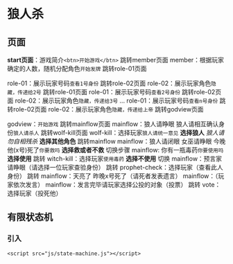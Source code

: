 # 狼人杀
## 页面
**start页面**：游戏简介`<btn>开始游戏</btn>`
跳转member页面
member：根据玩家确定的人数，随机分配角色`开始发牌`
跳转role-01页面

role-01：展示玩家号码`查看1号身份`
跳转role-02页面
role-02：展示玩家角色`隐藏，传递给2号`
跳转role-01页面
role-01：展示玩家号码`查看2号身份`
跳转role-02页面
role-02：展示玩家角色`隐藏，传递给3号`
...
role-01：展示玩家号码`查看n号身份`
跳转role-02页面
role-02：展示玩家角色`隐藏，传递给上帝`
跳转godview页面

godview：`开始游戏`
跳转mainflow页面
mainflow：狼人请睁眼 狼人请相互确认身份`狼人请杀人`
跳转wolf-kill页面
wolf-kill：选择玩家`狼人请统一意见`
**选择狼人** *狼人请勿自相残杀*
**选择其他角色** 跳转mainflow
mainflow：狼人请闭眼 女巫请睁眼 今晚他(x号)死了`你要救吗`
**选择救或者不救** 切换步骤
mainflow: 	你有一瓶毒药`你要使用吗`
**选择使用** 跳转
witch-kill：选择玩家`使用毒药`
**选择不使用** 切换
mainflow：预言家请睁眼（请选择一位玩家查验身份）
跳转
prophet-check：选择玩家（查看此人身份）
跳转
mainflow：天亮了 昨晚x号死了（请死者发表遗言）
mainflow：（玩家依次发言）
mainflow：发言完毕请玩家选择公投的对象（投票）
跳转
vote：选择玩家（投死他）
## 有限状态机
### 引入
```
<script src="js/state-machine.js"></script>
```
